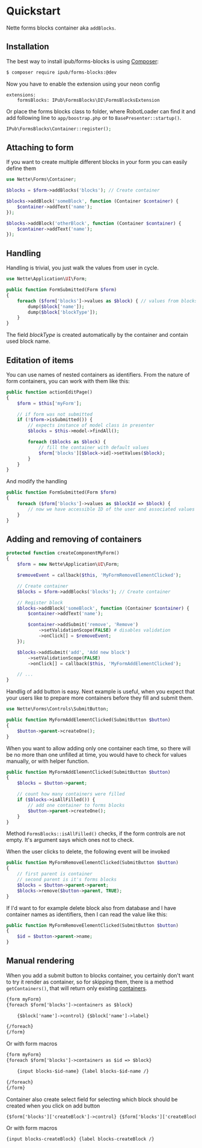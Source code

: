 Quickstart
==========

Nette forms blocks container aka `addBlocks`.

Installation
------------

The best way to install ipub/forms-blocks is using  [Composer](http://getcomposer.org/):

```sh
$ composer require ipub/forms-blocks:@dev
```

Now you have to enable the extension using your neon config

```neon
extensions:
	formsBlocks: IPub\FormsBlocks\DI\FormsBlocksExtension
```

Or place the forms blocks class to folder, where RobotLoader can find it and add following line to `app/boostrap.php` or to `BasePresenter::startup()`.

```php
IPub\FormsBlocks\Container::register();
```

Attaching to form
-----------------

If you want to create multiple different blocks in your form you can easily define them

```php
use Nette\Forms\Container;

$blocks = $form->addBlocks('blocks'); // Create container

$blocks->addBlock('someBlock', function (Container $container) {
	$container->addText('name');
});

$blocks->addBlock('otherBlock', function (Container $container) {
	$container->addText('name');
});
```

Handling
--------

Handling is trivial, you just walk the values from user in cycle.

```php
use Nette\Application\UI\Form;

public function FormSubmitted(Form $form)
{
	foreach ($form['blocks']->values as $block) { // values from blocks container
		dump($block['name']);
		dump($block['blockType']);
	}
}
```

The field *blockType* is created automatically by the container and contain used block name. 

Editation of items
------------------

You can use names of nested containers as identifiers. From the nature of form containers, you can work with them like this:

```php
public function actionEditPage()
{
	$form = $this['myForm'];

	// if form was not submitted
	if (!$form->isSubmitted()) {
		// expects instance of model class in presenter
		$blocks = $this->model->findAll();

		foreach ($blocks as $block) {
			// fill the container with default values
			$form['blocks'][$block->id]->setValues($block);
		}
	}
}
```

And modify the handling

```php
public function FormSubmitted(Form $form)
{
	foreach ($form['blocks']->values as $blockId => $block) {
		// now we have accessible ID of the user and associated values from the container
	}
}
```

Adding and removing of containers
---------------------------------

```php
protected function createComponentMyForm()
{
	$form = new Nette\Application\UI\Form;

	$removeEvent = callback($this, 'MyFormRemoveElementClicked');

	// Create container
	$blocks = $form->addBlocks('blocks'); // Create container

	// Register block
	$blocks->addBlock('someBlock', function (Container $container) {
		$container->addText('name');

		$container->addSubmit('remove', 'Remove')
			->setValidationScope(FALSE) # disables validation
			->onClick[] = $removeEvent;
	});

	$blocks->addSubmit('add', 'Add new block')
		->setValidationScope(FALSE)
		->onClick[] = callback($this, 'MyFormAddElementClicked');

	// ...
}
```

Handlig of add button is easy. Next example is useful, when you expect that your users like to prepare more containers before they fill and submit them.

```php
use Nette\Forms\Controls\SubmitButton;

public function MyFormAddElementClicked(SubmitButton $button)
{
	$button->parent->createOne();
}
```

When you want to allow adding only one container each time, so there will be no more than one unfilled at time, you would have to check for values manually, or with helper function.

```php
public function MyFormAddElementClicked(SubmitButton $button)
{
	$blocks = $button->parent;

	// count how many containers were filled
	if ($blocks->isAllFilled()) {
		// add one container to forms blocks
		$button->parent->createOne();
	}
}
```

Method `FormsBlocks::isAllFilled()` checks, if the form controls are not empty. It's argument says which ones not to check.

When the user clicks to delete, the following event will be invoked

```php
public function MyFormRemoveElementClicked(SubmitButton $button)
{
	// first parent is container
	// second parent is it's forms blocks
	$blocks = $button->parent->parent;
	$blocks->remove($button->parent, TRUE);
}
```

If I'd want to for example delete block also from database and I have container names as identifiers, then I can read the value like this:

```php
public function MyFormRemoveElementClicked(SubmitButton $button)
{
	$id = $button->parent->name;
}
```

Manual rendering
----------------

When you add a submit button to blocks container, you certainly don't want to try it render as container, so for skipping them, there is a method `getContainers()`, that will return only existing [containers](doc:/en/forms#toc-addcontainer).

```html
{form myForm}
{foreach $form['blocks']->containers as $block}

	{$block['name']->control} {$block['name']->label}

{/foreach}
{/form}
```

Or with form macros

```html
{form myForm}
{foreach $form['blocks']->containers as $id => $block}

	{input blocks-$id-name} {label blocks-$id-name /}

{/foreach}
{/form}
```

Container also create select field for selecting which block should be created when you click on add button

```html
{$form['blocks']['createBlock']->control} {$form['blocks']['createBlock']->label}
```

Or with form macros

```html
{input blocks-createBlock} {label blocks-createBlock /}
```